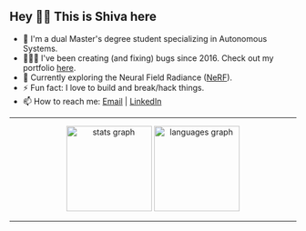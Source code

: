 ## Hey 👋🏻 This is Shiva here

- 🔭 I'm a dual Master's degree student specializing in Autonomous Systems.
- 👨🏻‍💻 I've been creating (and fixing) bugs since 2016. Check out my portfolio [here](https://sivadineshponrajan.github.io/).
- 🌱 Currently exploring the Neural Field Radiance ([NeRF](https://arxiv.org/pdf/2003.08934)).
- ⚡ Fun fact: I love to build and break/hack things.
- 📫 How to reach me: [Email](mailto:sivadinesh107@gmail.com) | [LinkedIn](https://www.linkedin.com/in/sivadineshponrajan/)
---

<div align="center">
  <img src="https://github-readme-stats.vercel.app/api?username=sivadineshponrajan&hide_title=false&hide_rank=false&show_icons=true&include_all_commits=true&count_private=true&disable_animations=false&theme=dracula&locale=en&hide_border=false&order=1" height="150" alt="stats graph"  />
  <img src="https://github-readme-stats.vercel.app/api/top-langs?username=sivadineshponrajan&locale=en&hide_title=false&layout=compact&card_width=320&langs_count=5&theme=dracula&hide_border=false&order=2" height="150" alt="languages graph"  />
</div>

---
